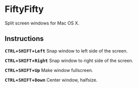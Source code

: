 FiftyFifty
==========

Split screen windows for Mac OS X. 

## Instructions

**<kbd>CTRL</kbd>+<kbd>SHIFT</kbd>+<kbd>Left</kbd>**
Snap window to left side of the screen.

**<kbd>CTRL</kbd>+<kbd>SHIFT</kbd>+<kbd>Right</kbd>**
Snap window to right side of the screen.

**<kbd>CTRL</kbd>+<kbd>SHIFT</kbd>+<kbd>Up</kbd>**
Make window fullscreen.

**<kbd>CTRL</kbd>+<kbd>SHIFT</kbd>+<kbd>Down</kbd>**
Center window, halfsize. 


